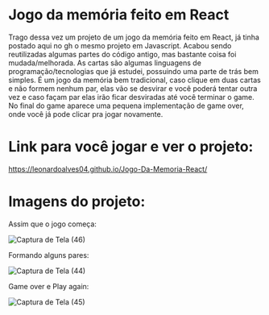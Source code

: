 # Jogo da memória feito em React

Trago dessa vez um projeto de um jogo da memória feito em React, já tinha postado aqui no gh o mesmo projeto em Javascript. Acabou sendo reutilizadas algumas partes do código antigo, mas bastante coisa foi mudada/melhorada. As cartas são algumas linguagens de programação/tecnologias que já estudei, possuindo uma parte de trás bem simples. É um jogo da memória bem tradicional, caso clique em duas cartas e não formem nenhum par, elas vão se desvirar e você poderá tentar outra vez e caso façam par elas irão ficar desviradas até você terminar o game. No final do game aparece uma pequena implementação de game over, onde você já pode clicar pra jogar novamente.

# Link para você jogar e ver o projeto: 

https://leonardoalves04.github.io/Jogo-Da-Memoria-React/

# Imagens do projeto:

Assim que o jogo começa:

![Captura de Tela (46)](https://user-images.githubusercontent.com/69488943/200541683-e9dc0ae9-9721-42d1-b06b-0209579250b8.png)

Formando alguns pares:

![Captura de Tela (44)](https://user-images.githubusercontent.com/69488943/200541051-c337daa0-e2c1-433e-ad25-e2b32370ef4e.png)

Game over e Play again:

![Captura de Tela (45)](https://user-images.githubusercontent.com/69488943/200541142-56bf5640-3e8e-49ca-af74-bed1b31b081e.png)
